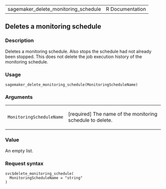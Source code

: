 <table style="width: 100%;">
<tbody>
<tr class="odd">
<td>sagemaker_delete_monitoring_schedule</td>
<td style="text-align: right;">R Documentation</td>
</tr>
</tbody>
</table>

## Deletes a monitoring schedule

### Description

Deletes a monitoring schedule. Also stops the schedule had not already
been stopped. This does not delete the job execution history of the
monitoring schedule.

### Usage

    sagemaker_delete_monitoring_schedule(MonitoringScheduleName)

### Arguments

<table>
<colgroup>
<col style="width: 35%" />
<col style="width: 65%" />
</colgroup>
<tbody>
<tr class="odd">
<td><code
id="sagemaker_delete_monitoring_schedule_:_MonitoringScheduleName">MonitoringScheduleName</code></td>
<td><p>[required] The name of the monitoring schedule to
delete.</p></td>
</tr>
</tbody>
</table>

### Value

An empty list.

### Request syntax

    svc$delete_monitoring_schedule(
      MonitoringScheduleName = "string"
    )
